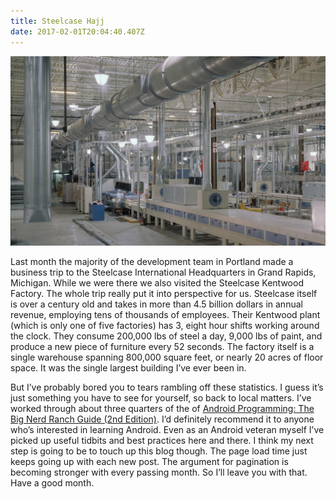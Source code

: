 ```yaml
---
title: Steelcase Hajj
date: 2017-02-01T20:04:40.407Z
---
```

![Steelcase factory](/assets/factory.jpg)

Last month the majority of the development team in Portland made a business trip to the Steelcase International Headquarters in Grand Rapids, Michigan.  While we were there we also visited the Steelcase Kentwood Factory.  The whole  trip really put it into perspective for us.  Steelcase itself is over a century old and takes in more than 4.5 billion dollars in annual revenue, employing tens of thousands of employees.  Their Kentwood plant (which is only one of five factories) has 3, eight hour shifts working around the clock.  They consume 200,000 lbs of steel a day, 9,000 lbs of paint, and produce a new piece of furniture every 52 seconds.  The factory itself is a single warehouse spanning 800,000 square feet, or nearly 20 acres of floor space.  It was the single largest building I’ve ever been in.

But I’ve probably bored you to tears rambling off these statistics.  I guess it’s just something you have to see for yourself, so back to local matters.  I’ve worked through about three quarters of the of <a href=https://www.bignerdranch.com/books/android-programming/” title="Big Nerd Ranch" target="_blank" rel="external">Android Programming: The Big Nerd Ranch Guide (2nd Edition)</a>. I’d definitely recommend it to anyone who’s interested in learning Android.  Even as an Android veteran myself I’ve picked up useful tidbits and best practices here and there.  I think my next step is going to be to touch up this blog though.  The page load time just keeps going up with each new post. The argument for pagination is becoming stronger with every passing month.  So I’ll leave you with that.  Have a good month.

